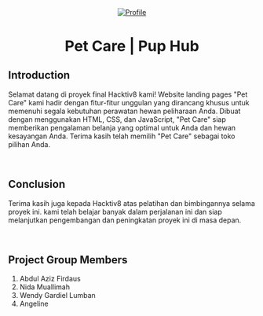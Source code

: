  <div align="center">
  <a href="https://www.figma.com/file/wgyHSayOr5cXYlcPI8dQri/Pet-Care---Landing-page-(Community)?type=design&node-id=27%3A1&mode=design&t=mZ0Q5lQH5Bh2fTym-1">
    <img src="https://github.com/whend12/Hacktiv8-Finpro2/assets/119909214/1e9ba0d8-5fc9-4c52-8ca8-339534dfdad6" alt="Profile" width="auto" object-fit="cover">
  </a>
  <h2 style="font-size:30px;" align="center">
    <strong>
      <span>Pet Care | Pup Hub</span>
    </strong>
  </h2>
</div>

## Introduction

Selamat datang di proyek final Hacktiv8 kami! Website landing pages "Pet Care" kami hadir dengan fitur-fitur unggulan yang dirancang khusus untuk memenuhi segala kebutuhan perawatan hewan peliharaan Anda. Dibuat dengan menggunakan HTML, CSS, dan JavaScript, "Pet Care" siap memberikan pengalaman belanja yang optimal untuk Anda dan hewan kesayangan Anda. Terima kasih telah memilih "Pet Care" sebagai toko pilihan Anda.

<br>

## Conclusion

Terima kasih juga kepada Hacktiv8 atas pelatihan dan bimbingannya selama proyek ini. kami telah belajar banyak dalam perjalanan ini dan siap melanjutkan pengembangan dan peningkatan proyek ini di masa depan.

<br>

## **Project Group Members**

1. Abdul Aziz Firdaus
2. Nida Muallimah
3. Wendy Gardiel Lumban
4. Angeline

